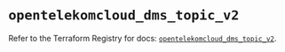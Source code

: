 # `opentelekomcloud_dms_topic_v2`

Refer to the Terraform Registry for docs: [`opentelekomcloud_dms_topic_v2`](https://registry.terraform.io/providers/opentelekomcloud/opentelekomcloud/1.36.27/docs/resources/dms_topic_v2).
